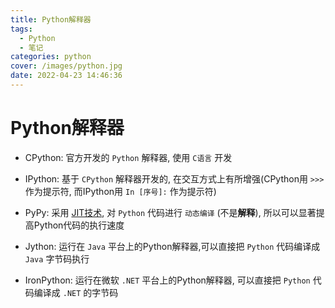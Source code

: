 ```yaml
---
title: Python解释器
tags:
  - Python
  - 笔记
categories: python
cover: /images/python.jpg
date: 2022-04-23 14:46:36
---
```


# Python解释器

- CPython: 官方开发的 `Python` 解释器, 使用 `C语言` 开发

- IPython: 基于 `CPython` 解释器开发的, 在交互方式上有所增强(CPython用 `>>>` 作为提示符, 而IPython用 `In [序号]:` 作为提示符)

- PyPy: 采用 [JIT技术](http://en.wikipedia.org/wiki/Just-in-time_compilation), 对 `Python` 代码进行 `动态编译` (不是**解释**), 所以可以显著提高Python代码的执行速度

- Jython: 运行在 `Java` 平台上的Python解释器,可以直接把 `Python` 代码编译成 `Java` 字节码执行

- IronPython: 运行在微软 `.NET` 平台上的Python解释器, 可以直接把 `Python` 代码编译成 `.NET` 的字节码
